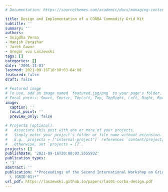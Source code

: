 ```yaml
---
# Documentation: https://sourcethemes.com/academic/docs/managing-content/

title: Design and Implementation of a CORBA Commodity Grid Kit
subtitle: ''
summary: ''
authors:
- Snigdha Verma
- Manish Parashar
- Jarek Gawor
- Gregor von Laszewski
tags: []
categories: []
date: '2001-11-01'
lastmod: 2021-09-16T16:08:03-04:00
featured: false
draft: false

# Featured image
# To use, add an image named `featured.jpg/png` to your page's folder.
# Focal points: Smart, Center, TopLeft, Top, TopRight, Left, Right, BottomLeft, Bottom, BottomRight.
image:
  caption: ''
  focal_point: ''
  preview_only: false

# Projects (optional).
#   Associate this post with one or more of your projects.
#   Simply enter your project's folder or file name without extension.
#   E.g. `projects = ["internal-project"]` references `content/project/deep-learning/index.md`.
#   Otherwise, set `projects = []`.
projects: []
publishDate: '2021-09-16T20:08:03.555593Z'
publication_types:
- '1'
abstract: ''
publication: "*Proceedings of the Second International Workshop on Grid Computing\
  \ (GRID'01)*"
url_pdf: https://laszewski.github.io/papers/las01-corba-design.pdf
---
```

